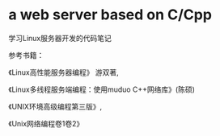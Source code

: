 # a web server based on C/Cpp
学习Linux服务器开发的代码笔记

参考书籍：

《Linux高性能服务器编程》 游双著,

《Linux多线程服务端编程：使用muduo C++网络库》(陈硕)

《UNIX环境高级编程第三版》,

《Unix网络编程卷1卷2》


